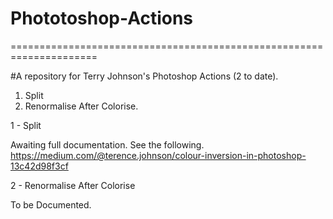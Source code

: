 # Phototoshop-Actions
=====================================================================

#A repository for Terry Johnson's Photoshop Actions (2 to date).

1. Split
2. Renormalise After Colorise.

1 - Split

Awaiting full documentation. See the following.
https://medium.com/@terence.johnson/colour-inversion-in-photoshop-13c42d98f3cf

2 - Renormalise After Colorise 

To be Documented.

